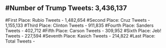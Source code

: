 #Number of Trump Tweets: 3,436,137
---
#First Place: Rubio Tweets - 1,482,654
#Second Place: Cruz Tweets - 1,155,133
#Third Place: Clinton Tweets - 911,835
#Fourth Place: Sanders Tweets - 402,712
#Fifth Place: Carson Tweets - 309,952
#Sixth Place: Jeb! Tweets - 227,594
#Seventh Place: Kasich Tweets - 214,822
#Last Place: Total Tweets -  
